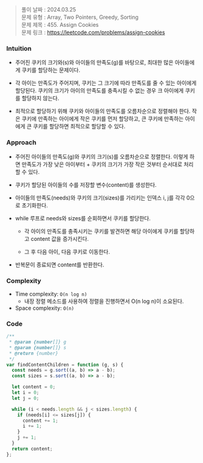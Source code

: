 > 풀이 날짜 : 2024.03.25  
> 문제 유형 : Array, Two Pointers, Greedy, Sorting  
> 문제 제목 : 455. Assign Cookies  
> 문제 링크 : https://leetcode.com/problems/assign-cookies

### Intuition

- 주어진 쿠키의 크기와(s)와 아이들의 만족도(g)를 바탕으로, 최대한 많은 아이들에게 쿠키를 할당하는 문제이다.

- 각 아이는 만족도가 주어지며, 쿠키는 그 크기에 따라 만족도를 줄 수 있는 아이에게 할당된다. 쿠키의 크기가 아이의 만족도를 충족시킬 수 없는 경우 크 아이에게 쿠키를 할당하지 않는다.

- 최적으로 할당하기 위해 쿠키와 아이들의 만족도를 오름차순으로 정렬해야 한다. 작은 쿠키에 만족하는 아이에게 작은 쿠키를 먼저 할당하고, 큰 쿠키에 만족하는 아이에게 큰 쿠키를 할당하면 최적으로 할당할 수 있다.

### Approach

- 주어진 아이들의 만족도(g)와 쿠키의 크기(s)를 오름차순으로 정렬한다. 이렇게 하면 만족도가 가장 낮은 아이부터 + 쿠키의 크기가 가장 작은 것부터 순서대로 처리할 수 있다.

- 쿠키가 할당된 아이들의 수를 저장할 변수(content)를 생성한다.

- 아이들의 만족도(needs)와 쿠키의 크기(sizes)를 가리키는 인덱스 i, j를 각각 0으로 초기화한다.

- while 루프로 needs와 sizes를 순회하면서 쿠키를 할당한다.

  - 각 아이의 만족도를 충족시키는 쿠키를 발견하면 해당 아이에게 쿠키를 할당하고 content 값을 증가시킨다.

  - 그 후 다음 아이, 다음 쿠키로 이동한다.

- 반복문이 종료되면 content를 반환한다.

### Complexity

- Time complexity: `O(n log n)`
  - 내장 정렬 메소드를 사용하여 정렬을 진행하면서 O(n log n)이 소요된다.
- Space complexity: `O(n)`

### Code

```js
/**
 * @param {number[]} g
 * @param {number[]} s
 * @return {number}
 */
var findContentChildren = function (g, s) {
  const needs = g.sort((a, b) => a - b);
  const sizes = s.sort((a, b) => a - b);

  let content = 0;
  let i = 0;
  let j = 0;

  while (i < needs.length && j < sizes.length) {
    if (needs[i] <= sizes[j]) {
      content += 1;
      i += 1;
    }
    j += 1;
  }
  return content;
};
```
